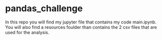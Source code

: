 # pandas_challenge
In this repo you will find my jupyter file that contains my code main.ipynb.  You will also find a resources foulder than contains the 2 csv files that are used for the analysis. 
